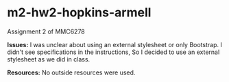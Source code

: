 # m2-hw2-hopkins-armell
Assignment 2 of MMC6278

**Issues:** I was unclear about using an external stylesheet or only Bootstrap. I didn't see specifications in the instructions, So I decided to use an external stylesheet as we did in class.

**Resources:** No outside resources were used.
